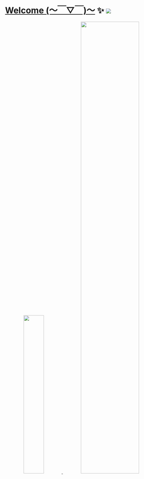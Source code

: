 
<!--
**huangwb8/huangwb8** is a ✨ _special_ ✨ repository because its `README.md` (this file) appears on your GitHub profile.

Here are some ideas to get you started:

- 🔭 I’m currently working on ...
- 🌱 I’m currently learning ...
- 👯 I’m looking to collaborate on ...
- 🤔 I’m looking for help with ...
- 💬 Ask me about ...
- 📫 How to reach me: ...
- 😄 Pronouns: ...
- ⚡ Fun fact: ...
-->

# [Welcome (～￣▽￣)～](https://blognas.hwb0307.com) ✨ <a href="https://blognas.hwb0307.com"><img src="https://komarev.com/ghpvc/?username=huangwb8&color=blueviolet&style=flat-square&label=Nice+To+Meet+U"></a>

<a href="https://blognas.hwb0307.com">
<p align="center"> 
 <img src="https://github-profile-trophy.vercel.app/?username=huangwb8&theme=algolia&row=2&column=3&no-frame=true" width="36.5%"/>
 <img src="https://stats.readme.icodeq.com/api?username=huangwb8&show_icons=true&theme=radical&&hide_border=true" width="61.7%"/>
</p>
</a>
